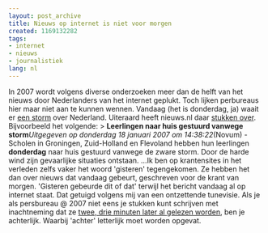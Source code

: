 ```yaml
---
layout: post_archive
title: Nieuws op internet is niet voor morgen
created: 1169132282
tags:
- internet
- nieuws
- journalistiek
lang: nl
---
```

In 2007 wordt volgens diverse onderzoeken meer dan de helft van het nieuws door Nederlanders van het internet geplukt. Toch lijken perbureaus hier maar niet aan te kunnen wennen. Vandaag (het is donderdag, ja) waait er [een storm](http://www.flickr.com/photos/clagnut/361525244/) over Nederland. Uiteraard heeft nieuws.nl daar [stukken over](http://dossiers.nieuws.nl/binnenland/storm). Bijvoorbeeld het volgende: > **Leerlingen naar huis gestuurd vanwege storm**_Uitgegeven op donderdag 18 januari 2007 om 14:38:22_(Novum) - Scholen in Groningen, Zuid-Holland en Flevoland hebben hun leerlingen **donderdag** naar huis gestuurd vanwege de zware storm. Door de harde wind zijn gevaarlijke situaties ontstaan. ...Ik ben op krantensites in het verleden zelfs vaker het woord 'gisteren' tegengekomen. Ze hebben het dan over nieuws dat vandaag gebeurt, geschreven voor de krant van morgen. 'Gisteren gebeurde dit of dat' terwijl het bericht vandaag al op internet staat. Dat getuigd volgens mij van een ontzettende tunevisie. Als je als persbureau @ 2007 niet eens je stukken kunt schrijven met inachtneming dat ze [twee, drie minuten later al gelezen worden](http://www.flickr.com/search/?q=storm&d=taken-20070117-20070118), ben je achterlijk. Waarbij 'achter' letterlijk moet worden opgevat.

